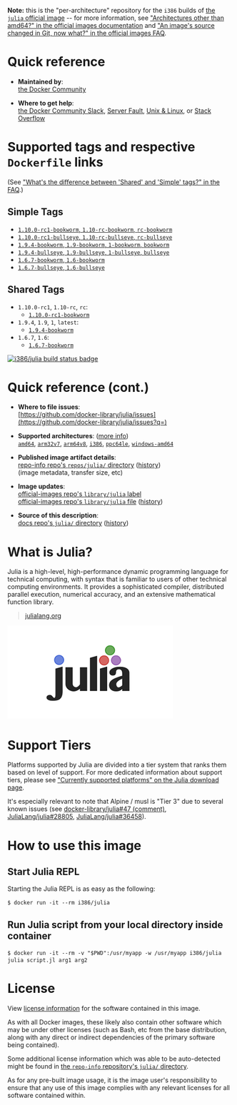 <!--

********************************************************************************

WARNING:

    DO NOT EDIT "julia/README.md"

    IT IS AUTO-GENERATED

    (from the other files in "julia/" combined with a set of templates)

********************************************************************************

-->

**Note:** this is the "per-architecture" repository for the `i386` builds of [the `julia` official image](https://hub.docker.com/_/julia) -- for more information, see ["Architectures other than amd64?" in the official images documentation](https://github.com/docker-library/official-images#architectures-other-than-amd64) and ["An image's source changed in Git, now what?" in the official images FAQ](https://github.com/docker-library/faq#an-images-source-changed-in-git-now-what).

# Quick reference

-	**Maintained by**:  
	[the Docker Community](https://github.com/docker-library/julia)

-	**Where to get help**:  
	[the Docker Community Slack](https://dockr.ly/comm-slack), [Server Fault](https://serverfault.com/help/on-topic), [Unix & Linux](https://unix.stackexchange.com/help/on-topic), or [Stack Overflow](https://stackoverflow.com/help/on-topic)

# Supported tags and respective `Dockerfile` links

(See ["What's the difference between 'Shared' and 'Simple' tags?" in the FAQ](https://github.com/docker-library/faq#whats-the-difference-between-shared-and-simple-tags).)

## Simple Tags

-	[`1.10.0-rc1-bookworm`, `1.10-rc-bookworm`, `rc-bookworm`](https://github.com/docker-library/julia/blob/ff6d8f64752b64aff292e12162340e3707487f17/1.10-rc/bookworm/Dockerfile)
-	[`1.10.0-rc1-bullseye`, `1.10-rc-bullseye`, `rc-bullseye`](https://github.com/docker-library/julia/blob/ff6d8f64752b64aff292e12162340e3707487f17/1.10-rc/bullseye/Dockerfile)
-	[`1.9.4-bookworm`, `1.9-bookworm`, `1-bookworm`, `bookworm`](https://github.com/docker-library/julia/blob/154363df0b038fb8a5e74bb97bbed3fb8faea7ca/1.9/bookworm/Dockerfile)
-	[`1.9.4-bullseye`, `1.9-bullseye`, `1-bullseye`, `bullseye`](https://github.com/docker-library/julia/blob/154363df0b038fb8a5e74bb97bbed3fb8faea7ca/1.9/bullseye/Dockerfile)
-	[`1.6.7-bookworm`, `1.6-bookworm`](https://github.com/docker-library/julia/blob/ff6d8f64752b64aff292e12162340e3707487f17/1.6/bookworm/Dockerfile)
-	[`1.6.7-bullseye`, `1.6-bullseye`](https://github.com/docker-library/julia/blob/ff6d8f64752b64aff292e12162340e3707487f17/1.6/bullseye/Dockerfile)

## Shared Tags

-	`1.10.0-rc1`, `1.10-rc`, `rc`:
	-	[`1.10.0-rc1-bookworm`](https://github.com/docker-library/julia/blob/ff6d8f64752b64aff292e12162340e3707487f17/1.10-rc/bookworm/Dockerfile)
-	`1.9.4`, `1.9`, `1`, `latest`:
	-	[`1.9.4-bookworm`](https://github.com/docker-library/julia/blob/154363df0b038fb8a5e74bb97bbed3fb8faea7ca/1.9/bookworm/Dockerfile)
-	`1.6.7`, `1.6`:
	-	[`1.6.7-bookworm`](https://github.com/docker-library/julia/blob/ff6d8f64752b64aff292e12162340e3707487f17/1.6/bookworm/Dockerfile)

[![i386/julia build status badge](https://img.shields.io/jenkins/s/https/doi-janky.infosiftr.net/job/multiarch/job/i386/job/julia.svg?label=i386/julia%20%20build%20job)](https://doi-janky.infosiftr.net/job/multiarch/job/i386/job/julia/)

# Quick reference (cont.)

-	**Where to file issues**:  
	[https://github.com/docker-library/julia/issues](https://github.com/docker-library/julia/issues?q=)

-	**Supported architectures**: ([more info](https://github.com/docker-library/official-images#architectures-other-than-amd64))  
	[`amd64`](https://hub.docker.com/r/amd64/julia/), [`arm32v7`](https://hub.docker.com/r/arm32v7/julia/), [`arm64v8`](https://hub.docker.com/r/arm64v8/julia/), [`i386`](https://hub.docker.com/r/i386/julia/), [`ppc64le`](https://hub.docker.com/r/ppc64le/julia/), [`windows-amd64`](https://hub.docker.com/r/winamd64/julia/)

-	**Published image artifact details**:  
	[repo-info repo's `repos/julia/` directory](https://github.com/docker-library/repo-info/blob/master/repos/julia) ([history](https://github.com/docker-library/repo-info/commits/master/repos/julia))  
	(image metadata, transfer size, etc)

-	**Image updates**:  
	[official-images repo's `library/julia` label](https://github.com/docker-library/official-images/issues?q=label%3Alibrary%2Fjulia)  
	[official-images repo's `library/julia` file](https://github.com/docker-library/official-images/blob/master/library/julia) ([history](https://github.com/docker-library/official-images/commits/master/library/julia))

-	**Source of this description**:  
	[docs repo's `julia/` directory](https://github.com/docker-library/docs/tree/master/julia) ([history](https://github.com/docker-library/docs/commits/master/julia))

# What is Julia?

Julia is a high-level, high-performance dynamic programming language for technical computing, with syntax that is familiar to users of other technical computing environments. It provides a sophisticated compiler, distributed parallel execution, numerical accuracy, and an extensive mathematical function library.

> [julialang.org](http://julialang.org/)

![logo](https://raw.githubusercontent.com/docker-library/docs/520519ad7db3ea9fd5d3590e836c839a0ffd6f19/julia/logo.png)

# Support Tiers

Platforms supported by Julia are divided into a tier system that ranks them based on level of support. For more dedicated information about support tiers, please see ["Currently supported platforms" on the Julia download page](https://julialang.org/downloads/#currently_supported_platforms).

It's especially relevant to note that Alpine / musl is "Tier 3" due to several known issues (see [docker-library/julia#47 (comment)](https://github.com/docker-library/julia/pull/47#issuecomment-652661869), [JuliaLang/julia#28805](https://github.com/JuliaLang/julia/issues/28805), [JuliaLang/julia#36458](https://github.com/JuliaLang/julia/issues/36458)).

# How to use this image

## Start Julia REPL

Starting the Julia REPL is as easy as the following:

```console
$ docker run -it --rm i386/julia
```

## Run Julia script from your local directory inside container

```console
$ docker run -it --rm -v "$PWD":/usr/myapp -w /usr/myapp i386/julia julia script.jl arg1 arg2
```

# License

View [license information](http://julialang.org/) for the software contained in this image.

As with all Docker images, these likely also contain other software which may be under other licenses (such as Bash, etc from the base distribution, along with any direct or indirect dependencies of the primary software being contained).

Some additional license information which was able to be auto-detected might be found in [the `repo-info` repository's `julia/` directory](https://github.com/docker-library/repo-info/tree/master/repos/julia).

As for any pre-built image usage, it is the image user's responsibility to ensure that any use of this image complies with any relevant licenses for all software contained within.
